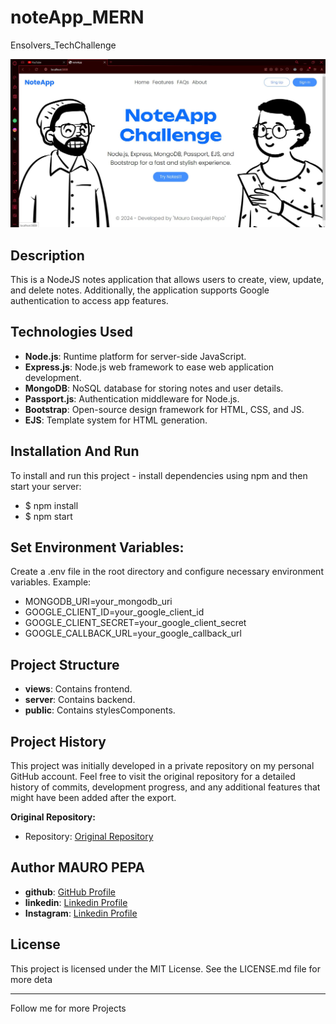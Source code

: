 # noteApp_MERN
 Ensolvers_TechChallenge

 ![screenshot](home.png)

## Description

This is a NodeJS notes application that allows users to create, view, update, and delete notes. 
Additionally, the application supports Google authentication to access app features.

## Technologies Used

- **Node.js**: Runtime platform for server-side JavaScript.
- **Express.js**: Node.js web framework to ease web application development.
- **MongoDB**: NoSQL database for storing notes and user details.
- **Passport.js**: Authentication middleware for Node.js.
- **Bootstrap**: Open-source design framework for HTML, CSS, and JS.
- **EJS**: Template system for HTML generation.

## Installation And Run
To install and run this project - install dependencies using npm and then start your server:

- $ npm install
- $ npm start

## Set Environment Variables:
Create a .env file in the root directory and configure necessary environment variables. 
Example:

- MONGODB_URI=your_mongodb_uri
- GOOGLE_CLIENT_ID=your_google_client_id
- GOOGLE_CLIENT_SECRET=your_google_client_secret
- GOOGLE_CALLBACK_URL=your_google_callback_url

## Project Structure
- **views**: Contains frontend.
- **server**: Contains backend.
- **public**: Contains stylesComponents.

## Project History

This project was initially developed in a private repository on my personal GitHub account.
Feel free to visit the original repository for a detailed history of commits, development progress, and any additional features that might have been added after the export.

**Original Repository:**
- Repository: [Original Repository](https://github.com/PEPAXD/noteApp_MERN)

## Author MAURO PEPA
- **github**: [GitHub Profile](https://github.com/PEPAXD)
- **linkedin**: [Linkedin Profile](www.linkedin.com/in/mauro-pepa-dev)
- **Instagram**: [Linkedin Profile](https://www.instagram.com/mauropepa97/)

## License
This project is licensed under the MIT License. See the LICENSE.md file for more deta

---
Follow me for more Projects
